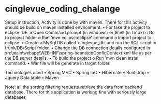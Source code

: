 cinglevue_coding_chalange
=========================

Setup instruction,
Activity is done by with maven. There for this activity should be build on maven installed environment.
	•	For take the project to eclipse IDE:
			o Open Command prompt (in windows) or Shell (in Linux)
			o Go to project folder 
			o Run ‘mvn eclipse:eclipse’ command
			o Import project to eclipse.
	•	Create a MySql DB called ‘cinglevue_db’ and run the SQL script in trunk/DB/Script folder.
	•	Change the DB connection details configured in src\main\webapp\WEB-INF\spring-beans\dbConfigContext.xml file as per the DB server details.
	•	To build the project 
			o Run ‘mvn clean install’ command.
	•	War file will be generate in target folder.

Technologies used
	•	Spring MVC
	•	Spring IoC
	•	Hibernate
	•	Bootstrap
	•	Jquery Data table
	•	Maven

Note: all the sorting filtering requests retrieve the data from backend database. There for this application is working fine with seriously large databases

